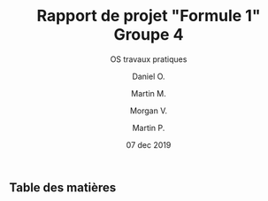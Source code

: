 ---
title: "Rapport de projet \"Formule 1\" Groupe 4"
subtitle: "OS travaux pratiques"
author:
- Daniel O.
- Martin M.
- Morgan V.
- Martin P.
lang: fr
papersize: a4
fontsize: 12pt
whitespace: small
margin-top: 1cm
margin-left: 1.75cm
margin-right: 1.75cm
margin-bottom: 1cm
footer-left: "EPHEC"
subject: Rapport de projet de programmation en C de Formule 1
keywords: [OS, Projet, Formule 1, F1, développement, C, EPHEC, 2TI]
titlepage: true
titlepage-rule-height: 6
titlepage-rule-color: "ef4524"
titlepage-text-color: "343434"
titlepage-background: "imgs/back.jpg"
date: 07 dec 2019
toc: true
toc-won-page: true
toc-title: Table des matières 
---